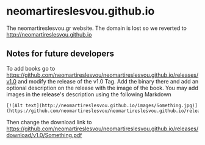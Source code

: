 # neomartireslesvou.github.io

The neomartireslesvou.gr website. The domain is lost so we reverted to http://neomartireslesvou.github.io

## Notes for future developers
To add books go to https://github.com/neomartireslesvou/neomartireslesvou.github.io/releases/v1.0 and modify the release of the v1.0 Tag.
Add the binary there and add an optional description on the release with the image of the book.
You may add images in the release's description using the following Markdown

```
[![Alt text](http://neomartireslesvou.github.io/images/Something.jpg)](https://github.com/neomartireslesvou/neomartireslesvou.github.io/releases/download/v1.0/Something.pdf)
```

Then change the download link to
https://github.com/neomartireslesvou/neomartireslesvou.github.io/releases/download/v1.0/Something.pdf

